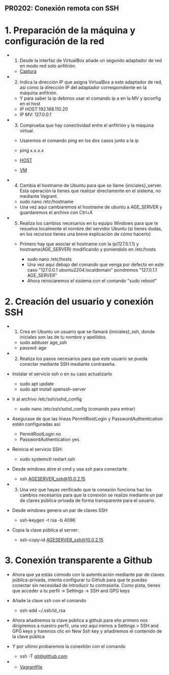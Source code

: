 ## PR0202: Conexión remota con SSH

# 1. Preparación de la máquina y configuración de la red

- 1. Desde la interfaz de VirtualBox añade un segundo adaptador de red en modo red solo anfitrión.

    - [Captura](./RED.png)

- 2. Indica la dirección IP que asigna VirtualBox a este adaptador de red, así como la dirección IP del adaptador correspondiente en la máquina anfitrión.
    
    - Y para saber la ip debmos usar el comando ip a en la MV y ipconfig en el host 
    - IP HOST:192.168.110.20
    - IP MV: 127.0.0.1

- 3. Comprueba que hay conectividad entre el anfitrión y la máquina virtual.
    
    - Usaremos el comando ping en los dos casos junto a la ip
    - ping x.x.x.x

    - [HOST](./HOST.png)
    - [VM](./MV.png) 

- 4. Cambia el hostname de Ubuntu para que se llame {iniciales}_server. Esta operación la tienes que realizar directamente en el sistema, no mediante Vagrant.

    - sudo nano /etc/hostname
    - Una vez aqui cambiaremos el hostname de ubuntu a AGE_SERVER y guardaremos el archivo con Ctrl+X

- 5. Realiza los cambios necesarios en tu equipo Windows para que te resuelva localmente el nombre del servidor Ubuntu (si tienes dudas, en los recursos tienes una breve explicación de cómo hacerlo)
  
    - Primero hay que asociar el hostname con la ip(127.0.1.1) y hostname(AGE_SERVER) modificando y poniendolo en /etc/hosts

      - sudo nano /etc/hosts
      - Una vez aqui debajo del comando que venga por defecto en este caso "127.0.0.1 ubuntu2204.localdomain" pondremos "127.0.1.1 AGE_SERVER" 
      - Ahora reiniciaremos el sistema con el comando "sudo reboot"

# 2. Creación del usuario y conexión SSH

- 1. Crea en Ubuntu un usuario que se llamará {iniciales}_ssh, donde iniciales son las de tu nombre y apellidos.
  
    - sudo adduser age_ssh 
    - passwd: age
  
- 2. Realiza los pasos necesarios para que este usuario se pueda conectar mediante SSH mediante contraseña.
  
- Instalar el servicio ssh o en su caso actualizarlo
  - sudo apt update
  - sudo apt install openssh-server
- Ir al archivo /etc/ssh/sshd_config 
  - sudo nano /etc/ssh/sshd_config (comando para entrar)
- Asegurase de que las líneas PermitRootLogin y PasswordAuthentication estén configuradas así:
  - PermitRootLogin no
  - PasswordAuthentication yes
- Reinicia el servicio SSH:
  - sudo systemctl restart ssh
- Desde windows abre el cmd y usa ssh para conectarte 
    - ssh AGESERVER_ssh@10.0.2.15

- 3. Una vez que hayas verificado que la conexión funciona haz los cambios necesarios para que la conexión se realize mediante un par de claves pública-privada de forma transparente para el usuario.

- Desde windows genera un par de claves SSH
  - ssh-keygen -t rsa -b 4096
- Copia la clave pública al server:
  - ssh-copy-id AGESERVER_ssh@10.0.2.15

# 3. Conexión transparente a Github

- Ahora que ya estás cómodo con la autenticación mediante par de claves pública-privada, intenta configurar tu Github para que te puedas conectar sin necesidad de introducir tu contraseña. Como pista, tienes que acceder a tu perfil -> Settings -> SSH and GPG keys

- Añade la clave ssh con el comando 
  - ssh-add ~/.ssh/id_rsa
- Ahora añadiremos la clave pública a github para ello primero nos dirigiremos a nuestro perfil, una vez aqui iremos a Settings > SSH and GPG keys y haremos clic en New Ssh key y añadiremos el contenido de la clave pública
- Y por ultimo probaremos la conextión con el comando 
  - ssh -T git@github.com









- - [Vagrantfile](./Vagrantfile)